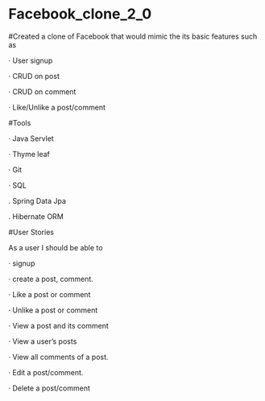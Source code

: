 # Facebook_clone_2_0

#Created a clone of Facebook that would mimic the its basic features such as

· User signup

· CRUD on post

· CRUD on comment

· Like/Unlike a post/comment

#Tools

· Java Servlet

· Thyme leaf

· Git

· SQL

. Spring Data Jpa

. Hibernate ORM

#User Stories

As a user I should be able to

· signup

· create a post, comment.

· Like a post or comment

· Unlike a post or comment

· View a post and its comment

· View a user’s posts

· View all comments of a post.

· Edit a post/comment.

· Delete a post/comment
